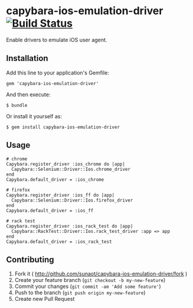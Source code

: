 # capybara-ios-emulation-driver [![Build Status](https://travis-ci.org/sunaot/capybara-ios-emulation-driver.png)](https://travis-ci.org/sunaot/capybara-ios-emulation-driver)

Enable drivers to emulate iOS user agent.

## Installation

Add this line to your application's Gemfile:

    gem 'capybara-ios-emulation-driver'

And then execute:

    $ bundle

Or install it yourself as:

    $ gem install capybara-ios-emulation-driver

## Usage

```
# chrome
Capybara.register_driver :ios_chrome do |app|
  Capybara::Selenium::Driver::Ios.chrome_driver
end
Capybara.default_driver = :ios_chrome

# firefox
Capybara.register_driver :ios_ff do |app|
  Capybara::Selenium::Driver::Ios.firefox_driver
end
Capybara.default_driver = :ios_ff

# rack test
Capybara.register_driver :ios_rack_test do |app|
  Capybara::RackTest::Driver::Ios.rack_test_driver :app => app
end
Capybara.default_driver = :ios_rack_test
```

## Contributing

1. Fork it ( http://github.com/sunaot/capybara-ios-emulation-driver/fork )
2. Create your feature branch (`git checkout -b my-new-feature`)
3. Commit your changes (`git commit -am 'Add some feature'`)
4. Push to the branch (`git push origin my-new-feature`)
5. Create new Pull Request
